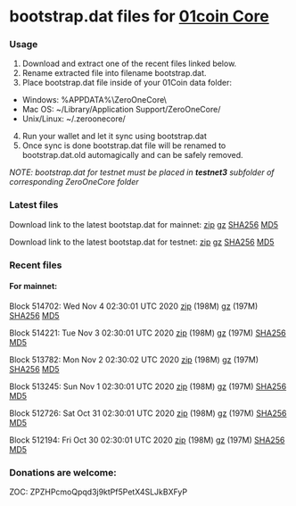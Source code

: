 # bootstrap.dat files for [01coin Core](https://01coin.io)

### Usage

1. Download and extract one of the recent files linked below.
2. Rename extracted file into filename bootstrap.dat.
3. Place bootstrap.dat file inside of your 01Coin data folder:
 - Windows: %APPDATA%\ZeroOneCore\
 - Mac OS: ~/Library/Application Support/ZeroOneCore/
 - Unix/Linux: ~/.zeroonecore/
4. Run your wallet and let it sync using bootstrap.dat
5. Once sync is done bootstrap.dat file will be renamed to bootstrap.dat.old automagically and can be safely removed.

_NOTE: bootstrap.dat for testnet must be placed in **testnet3** subfolder of corresponding ZeroOneCore folder_

### Latest files
Download link to the latest bootstap.dat for mainnet: [zip](https://files.01coin.io/mainnet/bootstrap.dat.zip) [gz](https://files.01coin.io/mainnet/bootstrap.dat.tar.gz) [SHA256](https://files.01coin.io/mainnet/sha256.txt) [MD5](https://files.01coin.io/mainnet/md5.txt)

Download link to the latest bootstap.dat for testnet: [zip](https://files.01coin.io/testnet/bootstrap.dat.zip) [gz](https://files.01coin.io/testnet/bootstrap.dat.tar.gz) [SHA256](https://files.01coin.io/testnet/sha256.txt) [MD5](https://files.01coin.io/testnet/md5.txt)

### Recent files

#### For mainnet:

Block 514702: Wed Nov  4 02:30:01 UTC 2020 [zip](https://files.01coin.io/mainnet/2020-11-04/bootstrap.dat.zip) (198M) [gz](https://files.01coin.io/mainnet/2020-11-04/bootstrap.dat.tar.gz) (197M) [SHA256](https://files.01coin.io/mainnet/2020-11-04/sha256.txt) [MD5](https://files.01coin.io/mainnet/2020-11-04/md5.txt)

Block 514221: Tue Nov  3 02:30:01 UTC 2020 [zip](https://files.01coin.io/mainnet/2020-11-03/bootstrap.dat.zip) (198M) [gz](https://files.01coin.io/mainnet/2020-11-03/bootstrap.dat.tar.gz) (197M) [SHA256](https://files.01coin.io/mainnet/2020-11-03/sha256.txt) [MD5](https://files.01coin.io/mainnet/2020-11-03/md5.txt)

Block 513782: Mon Nov  2 02:30:02 UTC 2020 [zip](https://files.01coin.io/mainnet/2020-11-02/bootstrap.dat.zip) (198M) [gz](https://files.01coin.io/mainnet/2020-11-02/bootstrap.dat.tar.gz) (197M) [SHA256](https://files.01coin.io/mainnet/2020-11-02/sha256.txt) [MD5](https://files.01coin.io/mainnet/2020-11-02/md5.txt)

Block 513245: Sun Nov  1 02:30:01 UTC 2020 [zip](https://files.01coin.io/mainnet/2020-11-01/bootstrap.dat.zip) (198M) [gz](https://files.01coin.io/mainnet/2020-11-01/bootstrap.dat.tar.gz) (197M) [SHA256](https://files.01coin.io/mainnet/2020-11-01/sha256.txt) [MD5](https://files.01coin.io/mainnet/2020-11-01/md5.txt)

Block 512726: Sat Oct 31 02:30:01 UTC 2020 [zip](https://files.01coin.io/mainnet/2020-10-31/bootstrap.dat.zip) (198M) [gz](https://files.01coin.io/mainnet/2020-10-31/bootstrap.dat.tar.gz) (197M) [SHA256](https://files.01coin.io/mainnet/2020-10-31/sha256.txt) [MD5](https://files.01coin.io/mainnet/2020-10-31/md5.txt)

Block 512194: Fri Oct 30 02:30:01 UTC 2020 [zip](https://files.01coin.io/mainnet/2020-10-30/bootstrap.dat.zip) (198M) [gz](https://files.01coin.io/mainnet/2020-10-30/bootstrap.dat.tar.gz) (197M) [SHA256](https://files.01coin.io/mainnet/2020-10-30/sha256.txt) [MD5](https://files.01coin.io/mainnet/2020-10-30/md5.txt)


### Donations are welcome:

ZOC: ZPZHPcmoQpqd3j9ktPf5PetX4SLJkBXFyP
